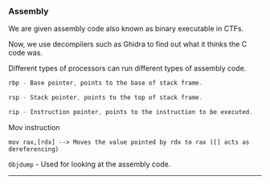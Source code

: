 ### Assembly

We are given assembly code also known as binary executable in CTFs.

Now, we use decompilers such as Ghidra to find out what it thinks the C code was.

Different types of processors can run different types of assembly code.

```c
rbp - Base pointer, points to the base of stack frame.

rsp - Stack pointer, points to the top of stack frame.

rip - Instruction pointer, points to the instruction to be executed.
```

Mov instruction

```
mov rax,[rdx] --> Moves the value pointed by rdx to rax ([] acts as dereferencing)
```

`Objdump` - Used for looking at the assembly code.

---



